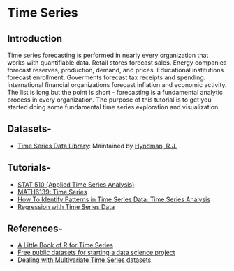 # Time Series

## Introduction
Time series forecasting is performed in nearly every organization that works with quantifiable data. Retail stores forecast sales. Energy companies forecast reserves, production, demand, and prices. Educational institutions forecast enrollment. Goverments forecast tax receipts and spending. International financial organizations forecast inflation and economic activity. The list is long but the point is short - forecasting is a fundamental analytic process in every organization. The purpose of this tutorial is to get you started doing some fundamental time series exploration and visualization.

## Datasets-
* [Time Series Data Library](https://datamarket.com/data/list/?q=provider:tsdl): Maintained by [Hyndman, R.J.](https://robjhyndman.com/TSDL/)

## Tutorials-
* [STAT 510	(Applied Time Series Analysis)](https://onlinecourses.science.psu.edu/stat510/node/47)
* [MATH6139: Time Series](http://www.maths.qmul.ac.uk/~bb/TimeSeries/MAS328.html)
* [How To Identify Patterns in Time Series Data: Time Series Analysis](http://www.statsoft.com/Textbook/Time-Series-Analysis)
* [Regression with Time Series Data](https://www.otexts.org/fpp/4/8)

## References-
* [A Little Book of R for Time Series](http://a-little-book-of-r-for-time-series.readthedocs.io/en/latest/index.html)
* [Free public datasets for starting a data science project](https://www.springboard.com/blog/free-public-data-sets-data-science-project/)
* [Dealing with Multivariate Time Series datasets]()
